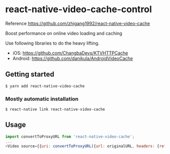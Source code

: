 # react-native-video-cache-control

Reference https://github.com/zhigang1992/react-native-video-cache

Boost performance on online video loading and caching

Use following libraries to do the heavy lifting.

- iOS: https://github.com/ChangbaDevs/KTVHTTPCache
- Android: https://github.com/danikula/AndroidVideoCache

## Getting started

`$ yarn add react-native-video-cache`

### Mostly automatic installation

`$ react-native link react-native-video-cache`

## Usage

```javascript
import convertToProxyURL from 'react-native-video-cache';
...
<Video source={{uri: convertToProxyURL({url: originalURL, headers: {referer: 'https://example.com'}})}} />
```
